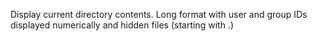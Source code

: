 Display current directory contents. Long format with user and group IDs displayed numerically and hidden files (starting with .)
